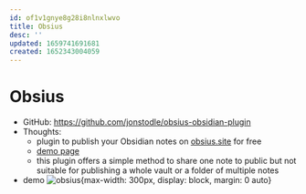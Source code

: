 ```yaml
---
id: of1v1gnye8g28i8nlnxlwvo
title: Obsius
desc: ''
updated: 1659741691681
created: 1652343004059
---
```

# Obsius

- GitHub: https://github.com/jonstodle/obsius-obsidian-plugin
- Thoughts:
    - plugin to publish your Obsidian notes on [obsius.site](https://obsius.site/) for free
    - [demo page](https://obsius.site/0m593p6z1h233y18714m)
    - this plugin offers a simple method to share one note to public but not suitable for publishing a whole vault or a folder of multiple notes
- demo ![obsius](https://github.com/jonstodle/obsius-obsidian-plugin/raw/main/media/example-page.png){max-width: 300px, display: block, margin: 0 auto}